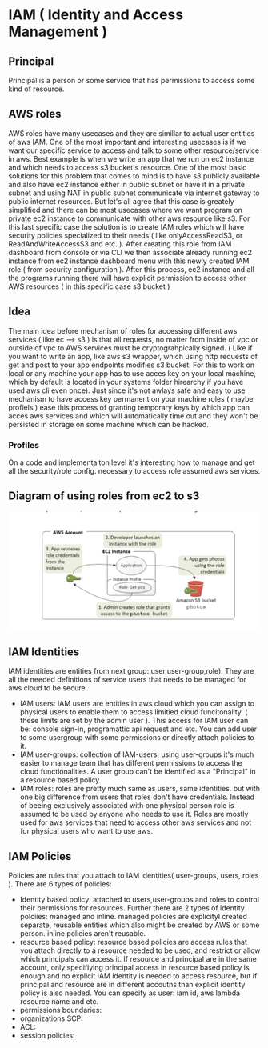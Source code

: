 # IAM ( Identity and Access Management )

## Principal
Principal is a person or some service that has permissions to access some kind of resource.  

## AWS roles
AWS roles have many usecases and they are simillar to actual user entities of aws IAM. One of the most important and interesting usecases is if
we want our specific service to access and talk to some other resource/service in aws. Best example is when we write an app that we run on ec2 instance and which needs to access
s3 bucket's resource. One of the most basic solutions for this problem that comes to mind is to have s3 publicly available and also have ec2 instance either in public subnet or
have it in a private subnet and using NAT in public subnet communicate via internet gateway to public internet resources. But let's all agree that this case is greately
simplified and there can be most usecases where we want program on private ec2 instance to communicate with other aws resource like s3.
For this last specific case the solution is to create IAM roles which will have security policies specialized to their needs ( like onlyAccessReadS3, or ReadAndWriteAccessS3 and etc. ).
After creating this role from IAM dashboard from console or via CLI we then associate already running ec2 instance from ec2 instance dashboard menu with this newly created IAM role ( from 
security configuration ). After this process, ec2 instance and all the programs running there will have explicit permission to access other AWS resources ( in this specific case s3 bucket ) 

## Idea
The main idea before mechanism of roles for accessing different aws services ( like ec --> s3 ) is that all requests, no matter from inside of vpc or outside of vpc to AWS services must
be cryptograhpically signed. ( Like if you want to write an app, like aws s3 wrapper, which using http requests of get and post to your app endpoints modifies s3 bucket. For this to work on
local or any machine your app has to use acces key on your local machine, which by default is located in your systems folder hirearchy if you have used aws cli even once). Just since it's not awlays
safe and easy to use mechanism to have access key permanent on your machine roles ( maybe profiels ) ease this process of granting temporary keys by which app can acces aws services and which will
automatically time out and they won't be persisted in storage on some machine which can be hacked. 

### Profiles
On a code  and implementaiton level it's interesting how to manage and get all the security/role config. necessary to access role assumed aws services.

## Diagram of using roles from ec2 to s3
![ec2->s3](./diagram.png)

## IAM Identities
IAM identities are entities from next group: user,user-group,role).
They are all the needed definitions of service users that needs to be managed for aws cloud to be secure.
- IAM users: IAM users are entities in aws cloud which you can assign to physical users to enable them to access limitied cloud funcitonality. ( these limits are set by the admin user ).
This access for IAM user can be: console sign-in, programattic api request and etc. You can add user to some usergroup with some permissions or directly attach policies to it.
- IAM user-groups: collection of IAM-users, using user-groups it's much easier to manage team that has different permissions to access the cloud functionalities.
A user group can't be identified as a "Principal" in a resource based policy. 
- IAM roles: roles are pretty much same as users, same identities. but with one big difference from users that roles don't have credentials. Instead of beeing exclusively associated with one physical
person role is assumed to be used by anyone who needs to use it. Roles are mostly used for aws services that need to access other aws services and not for physical users who want to use aws.  

## IAM Policies
Policies are rules that you attach to IAM identities( user-groups, users, roles ). There are 6 types of policies:
- Identity based policy: attached to users,user-groups and roles to control their permissions for resources. Further there are 2 types of identity polciies: managed and inline. 
managed policies are explicityl created separate, reusable entities which also might be created by AWS or some person. inline policies aren't reusable. 
- resource based policy: resource based policies are access rules that you attach directly to a resource needed to be used, and restrict or allow which principals can access it. If resource and principal
are in the same account, only specifiying principal access in resource based policy is enough and no explicit IAM identity is needed to access resource, but if principal and resource are in different
accoutns than explicit identity policy is also needed. You can specify as user: iam id, aws lambda resource name and etc. 
- permissions boundaries:
- organizations SCP:
- ACL:
- session policies:
